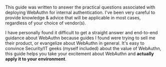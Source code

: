 This guide was written to answer the practical questions associated with deploying WebAuthn for internal authentication. I've been very careful to provide knowledge & advice that will be applicable in most cases, regardless of your choice of vendor(s).

I have personally found it difficult to get a straight answer and end-to-end guidance about WebAuthn because guides I found were trying to sell me their product, or evangelize about WebAuthn in general. It's easy to convince Security/IT geeks (myself included) about the value of WebAuthn, this guide helps you take your excitement about WebAuthn and <b>actually apply it to your environment</b>.
